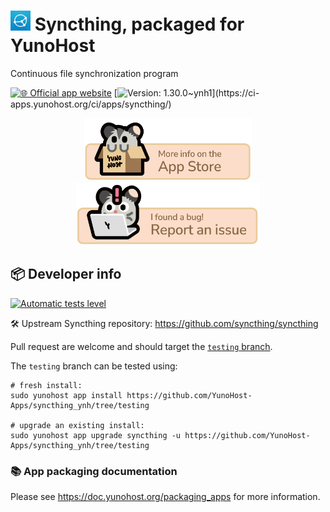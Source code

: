 <!--
N.B.: This README was automatically generated by <https://github.com/YunoHost/apps_tools/blob/main/readme_generator>
It shall NOT be edited by hand.
-->

<h1>
  <img src="https://raw.githubusercontent.com/YunoHost/apps/main/logos/syncthing.png" width="32px" alt="Logo of Syncthing">
  Syncthing, packaged for YunoHost
</h1>

Continuous file synchronization program

[![🌐 Official app website](https://img.shields.io/badge/Official_app_website-darkgreen?style=for-the-badge)](https://syncthing.net)
[![Version: 1.30.0~ynh1](https://img.shields.io/badge/Version-1.30.0~ynh1-rgba(0,150,0,1)?style=for-the-badge)](https://ci-apps.yunohost.org/ci/apps/syncthing/)

<div align="center">
<a href="https://apps.yunohost.org/app/syncthing"><img height="100px" src="https://github.com/YunoHost/yunohost-artwork/raw/refs/heads/main/badges/neopossum-badges/badge_more_info_on_the_appstore.svg"/></a>
<a href="https://github.com/YunoHost-Apps/syncthing_ynh/issues"><img height="100px" src="https://github.com/YunoHost/yunohost-artwork/raw/refs/heads/main/badges/neopossum-badges/badge_report_an_issue.svg"/></a>
</div>

## 📦 Developer info

[![Automatic tests level](https://apps.yunohost.org/badge/cilevel/syncthing)](https://ci-apps.yunohost.org/ci/apps/syncthing/)

🛠️ Upstream Syncthing repository: <https://github.com/syncthing/syncthing>

Pull request are welcome and should target the [`testing` branch](https://github.com/YunoHost-Apps/syncthing_ynh/tree/testing).

The `testing` branch can be tested using:
```
# fresh install:
sudo yunohost app install https://github.com/YunoHost-Apps/syncthing_ynh/tree/testing

# upgrade an existing install:
sudo yunohost app upgrade syncthing -u https://github.com/YunoHost-Apps/syncthing_ynh/tree/testing
```

### 📚 App packaging documentation

Please see <https://doc.yunohost.org/packaging_apps> for more information.